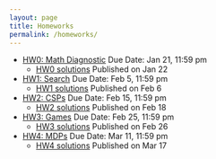 ```yaml
---
layout: page
title: Homeworks
permalink: /homeworks/
---
```


* [HW0: Math Diagnostic](https://github.com/pooyanjamshidi/csce580/tree/master/homeworks/hw0)
  Due Date: Jan 21, 11:59 pm
  - [HW0 solutions](https://github.com/pooyanjamshidi/csce580/tree/master/homeworks/hw0) Published on Jan 22 
* [HW1: Search](https://github.com/pooyanjamshidi/csce580/tree/master/homeworks/hw1)
  Due Date: Feb 5, 11:59 pm
  - [HW1 solutions](https://github.com/pooyanjamshidi/csce580/tree/master/homeworks/hw1) Published on Feb 6
* [HW2: CSPs](https://github.com/pooyanjamshidi/csce580/tree/master/homeworks/hw2)
  Due Date: Feb 15, 11:59 pm
  - [HW2 solutions](https://github.com/pooyanjamshidi/csce580/tree/master/homeworks/hw2) Published on Feb 18
* [HW3: Games](https://github.com/pooyanjamshidi/csce580/tree/master/homeworks/hw3)
  Due Date: Feb 25, 11:59 pm
  - [HW3 solutions](https://github.com/pooyanjamshidi/csce580/tree/master/homeworks/hw3) Published on Feb 26
* [HW4: MDPs](https://github.com/pooyanjamshidi/csce580/tree/master/homeworks/hw4)
  Due Date: Mar 11, 11:59 pm
  - [HW4 solutions](https://github.com/pooyanjamshidi/csce580/tree/master/homeworks/hw4) Published on Mar 17
